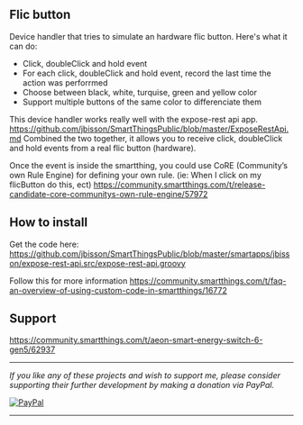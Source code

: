 ## Flic button

Device handler that tries to simulate an hardware flic button. Here's what it can do:

- Click, doubleClick and hold event
- For each click, doubleClick and hold event, record the last time the action was perforrmed
- Choose between black, white, turquise, green and yellow color
- Support multiple buttons of the same color to differenciate them
 
 This device handler works really well with the expose-rest api app. https://github.com/jbisson/SmartThingsPublic/blob/master/ExposeRestApi.md
 Combined the two together, it allows you to receive click, doubleClick and hold events from a real flic button (hardware).  
  
 Once the event is inside the smartthing, you could use CoRE (Community’s own Rule Engine) for defining your own rule. (ie: When I click on my flicButton do this, ect)
 https://community.smartthings.com/t/release-candidate-core-communitys-own-rule-engine/57972
 
## How to install
Get the code here: https://github.com/jbisson/SmartThingsPublic/blob/master/smartapps/jbisson/expose-rest-api.src/expose-rest-api.groovy

Follow this for more information https://community.smartthings.com/t/faq-an-overview-of-using-custom-code-in-smartthings/16772

## Support
https://community.smartthings.com/t/aeon-smart-energy-switch-6-gen5/62937

---

*If you like any of these projects and wish to support me, please consider supporting their further
development by making a donation via PayPal.*

[![PayPal](https://www.paypalobjects.com/en_US/i/btn/btn_donate_LG.gif)](https://www.paypal.com/cgi-bin/webscr?cmd=_s-xclick&hosted_button_id=LNDQQW7HQPN98)

---

